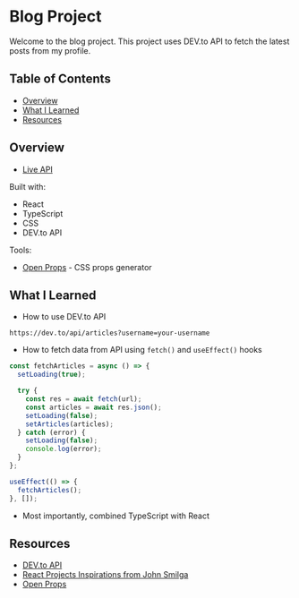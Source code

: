 # Blog Project

Welcome to the blog project. This project uses DEV.to API to fetch the latest posts from my profile.

## Table of Contents

- [Overview](#overview)
- [What I Learned](#what-i-learned)
- [Resources](#resources)

## Overview

<!-- TODO: Upload to Netlify -->
<!-- - [Live Site]() -->

- [Live API](https://dev.to/api/articles?username=dostonnabotov)

Built with:

- React
- TypeScript
- CSS
- DEV.to API

Tools:

- [Open Props](https://open-props.style/) - CSS props generator

## What I Learned

- How to use DEV.to API

`https://dev.to/api/articles?username=your-username`

- How to fetch data from API using `fetch()` and `useEffect()` hooks

```js
const fetchArticles = async () => {
  setLoading(true);

  try {
    const res = await fetch(url);
    const articles = await res.json();
    setLoading(false);
    setArticles(articles);
  } catch (error) {
    setLoading(false);
    console.log(error);
  }
};

useEffect(() => {
  fetchArticles();
}, []);
```

- Most importantly, combined TypeScript with React

## Resources

- [DEV.to API](https://docs.dev.to/api/)
- [React Projects Inspirations from John Smilga](https://react-projects.netlify.app/)
- [Open Props](https://open-props.style/)
